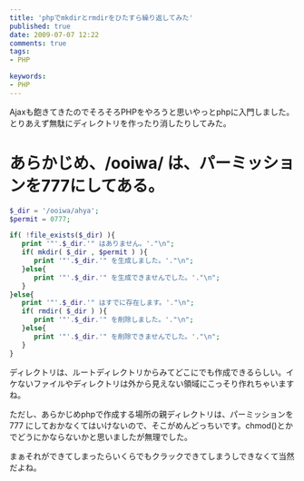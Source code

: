 ```yaml
---
title: 'phpでmkdirとrmdirをひたすら繰り返してみた'
published: true
date: 2009-07-07 12:22
comments: true
tags:
- PHP

keywords:
- PHP
---
```

Ajaxも飽きてきたのでそろそろPHPをやろうと思いやっとphpに入門しました。
とりあえず無駄にディレクトリを作ったり消したりしてみた。

# あらかじめ、/ooiwa/ は、パーミッションを777にしてある。


```php
$_dir = '/ooiwa/ahya';
$permit = 0777;

if( !file_exists($_dir) ){
   print '"'.$_dir.'" はありません。'."\n";
   if( mkdir( $_dir , $permit ) ){
      print '"'.$_dir.'" を生成しました。'."\n";
   }else{
      print '"'.$_dir.'" を生成できませんでした。'."\n";
   }
}else{
   print '"'.$_dir.'" はすでに存在します。'."\n";
   if( rmdir( $_dir ) ){
      print '"'.$_dir.'" を削除しました。'."\n";
   }else{
      print '"'.$_dir.'" を削除できませんでした。'."\n";
   }
}
```

ディレクトリは、ルートディレクトリからみてどこにでも作成できるらしい。イケないファイルやディレクトリは外から見えない領域にこっそり作れちゃいますね。

ただし、あらかじめphpで作成する場所の親ディレクトリは、パーミッションを 777 にしておかなくてはいけないので、そこがめんどっちいです。chmod()とかでどうにかならないかと思いましたが無理でした。

まぁそれができてしまったらいくらでもクラックできてしまうしできなくて当然だよね。